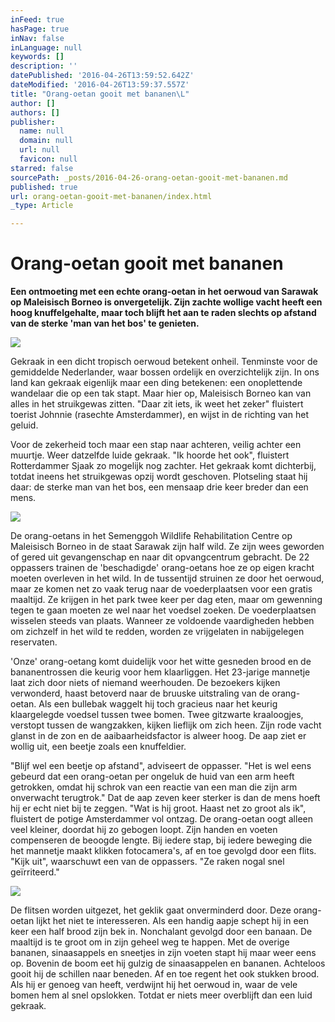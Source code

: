 ```yaml
---
inFeed: true
hasPage: true
inNav: false
inLanguage: null
keywords: []
description: ''
datePublished: '2016-04-26T13:59:52.642Z'
dateModified: '2016-04-26T13:59:37.557Z'
title: "Orang-oetan gooit met bananen\L"
author: []
authors: []
publisher:
  name: null
  domain: null
  url: null
  favicon: null
starred: false
sourcePath: _posts/2016-04-26-orang-oetan-gooit-met-bananen.md
published: true
url: orang-oetan-gooit-met-bananen/index.html
_type: Article

---
```

# Orang-oetan gooit met bananen 

**Een ontmoeting met een echte orang-oetan in het oerwoud van Sarawak op Maleisisch Borneo is onvergetelijk. Zijn zachte wollige vacht heeft een hoog knuffelgehalte, maar toch blijft het aan te raden slechts op afstand van de sterke 'man van het bos' te genieten. **

![](https://the-grid-user-content.s3-us-west-2.amazonaws.com/1b31b05c-2066-4a9a-a59b-ed0f5ca6cfc9.jpg)

Gekraak in een dicht tropisch oerwoud betekent onheil. Tenminste voor de gemiddelde Nederlander, waar bossen ordelijk en overzichtelijk zijn. In ons land kan gekraak eigenlijk maar een ding betekenen: een onoplettende wandelaar die op een tak stapt. Maar hier op, Maleisisch Borneo kan van alles in het struikgewas zitten. "Daar zit iets, ik weet het zeker" fluistert toerist Johnnie (rasechte Amsterdammer), en wijst in de richting van het geluid.

Voor de zekerheid toch maar een stap naar achteren, veilig achter een muurtje. Weer datzelfde luide gekraak. "Ik hoorde het ook", fluistert Rotterdammer Sjaak zo mogelijk nog zachter. Het gekraak komt dichterbij, totdat ineens het struikgewas opzij wordt geschoven. Plotseling staat hij daar: de sterke man van het bos, een mensaap drie keer breder dan een mens.

![](https://the-grid-user-content.s3-us-west-2.amazonaws.com/064298f3-22af-4be2-8cf9-32d93a289e08.jpg)

De orang-oetans in het Semenggoh Wildlife Rehabilitation Centre op Maleisisch Borneo in de staat Sarawak zijn half wild. Ze zijn wees geworden of gered uit gevangenschap en naar dit opvangcentrum gebracht. De 22 oppassers trainen de 'beschadigde' orang-oetans hoe ze op eigen kracht moeten overleven in het wild. In de tussentijd struinen ze door het oerwoud, maar ze komen net zo vaak terug naar de voederplaatsen voor een gratis maaltijd. Ze krijgen in het park twee keer per dag eten, maar om gewenning tegen te gaan moeten ze wel naar het voedsel zoeken. De voederplaatsen wisselen steeds van plaats. Wanneer ze voldoende vaardigheden hebben om zichzelf in het wild te redden, worden ze vrijgelaten in nabijgelegen reservaten.

'Onze' orang-oetang komt duidelijk voor het witte gesneden brood en de bananentrossen die keurig voor hem klaarliggen. Het 23-jarige mannetje laat zich door niets of niemand weerhouden. De bezoekers kijken verwonderd, haast betoverd naar de bruuske uitstraling van de orang-oetan. Als een bullebak waggelt hij toch gracieus naar het keurig klaargelegde voedsel tussen twee bomen. Twee gitzwarte kraaloogjes, verstopt tussen de wangzakken, kijken lieflijk om zich heen. Zijn rode vacht glanst in de zon en de aaibaarheidsfactor is alweer hoog. De aap ziet er wollig uit, een beetje zoals een knuffeldier.

"Blijf wel een beetje op afstand", adviseert de oppasser. "Het is wel eens gebeurd dat een orang-oetan per ongeluk de huid van een arm heeft getrokken, omdat hij schrok van een reactie van een man die zijn arm onverwacht terugtrok." Dat de aap zeven keer sterker is dan de mens hoeft hij er echt niet bij te zeggen. "Wat is hij groot. Haast net zo groot als ik", fluistert de potige Amsterdammer vol ontzag. De orang-oetan oogt alleen veel kleiner, doordat hij zo gebogen loopt. Zijn handen en voeten compenseren de beoogde lengte. Bij iedere stap, bij iedere beweging die het mannetje maakt klikken fotocamera's, af en toe gevolgd door een flits. "Kijk uit", waarschuwt een van de oppassers. "Ze raken nogal snel geïrriteerd."

![](https://the-grid-user-content.s3-us-west-2.amazonaws.com/88a732e5-8b00-4689-90df-be0f802e58da.jpg)

De flitsen worden uitgezet, het geklik gaat onverminderd door. Deze orang-oetan lijkt het niet te interesseren. Als een handig aapje schept hij in een keer een half brood zijn bek in. Nonchalant gevolgd door een banaan. De maaltijd is te groot om in zijn geheel weg te happen. Met de overige bananen, sinaasappels en sneetjes in zijn voeten stapt hij maar weer eens op. Bovenin de boom eet hij gulzig de sinaasappelen en bananen. Achteloos gooit hij de schillen naar beneden. Af en toe regent het ook stukken brood. Als hij er genoeg van heeft, verdwijnt hij het oerwoud in, waar de vele bomen hem al snel opslokken. Totdat er niets meer overblijft dan een luid gekraak.